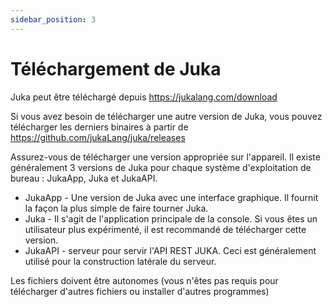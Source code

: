 ```yaml
---
sidebar_position: 3
---
```


# Téléchargement de Juka
Juka peut être téléchargé depuis https://jukalang.com/download

Si vous avez besoin de télécharger une autre version de Juka, vous pouvez télécharger les derniers binaires à partir de https://github.com/jukaLang/juka/releases

Assurez-vous de télécharger une version appropriée sur l'appareil. Il existe généralement 3 versions de Juka pour chaque système d'exploitation de bureau : JukaApp, Juka et JukaAPI.

- JukaApp - Une version de Juka avec une interface graphique. Il fournit la façon la plus simple de faire tourner Juka.
- Juka - Il s'agit de l'application principale de la console. Si vous êtes un utilisateur plus expérimenté, il est recommandé de télécharger cette version.
- JukaAPI - serveur pour servir l'API REST JUKA. Ceci est généralement utilisé pour la construction latérale du serveur.

Les fichiers doivent être autonomes (vous n'êtes pas requis pour télécharger d'autres fichiers ou installer d'autres programmes)

